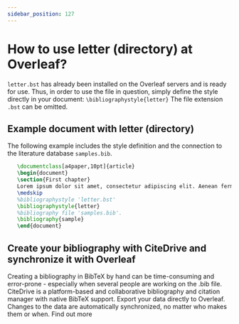 ```yaml
---
sidebar_position: 127
---
```


# How to use letter (directory) at Overleaf?
`letter.bst` has already been installed on the Overleaf servers and is ready for use. Thus, in order to use the file in question, simply define the style directly in your document: `\bibliographystyle{letter}` The file extension `.bst` can be omitted.

## Example document with letter (directory)
The following example includes the style definition and the connection to the literature database `samples.bib`.
```tex
   \documentclass[a4paper,10pt]{article}
   \begin{document}
   \section{First chapter}
   Lorem ipsum dolor sit amet, consectetur adipiscing elit. Aenean fermentum justo massa, ut maximus mauris sodales et. Aenean vel elit a erat rhoncus pharetra.
   \medskip
   %bibliographystyle 'letter.bst'
   \bibliographystyle{letter}
   %bibliography file 'samples.bib'.
   \bibliography{sample}
   \end{document}
```

## Create your bibliography with CiteDrive and synchronize it with Overleaf
Creating a bibliography in BibTeX by hand can be time-consuming and error-prone - especially when several people are working on the .bib file. CiteDrive is a platform-based and collaborative bibliography and citation manager with native BibTeX support. Export your data directly to Overleaf. Changes to the data are automatically synchronized, no matter who makes them or when. Find out more